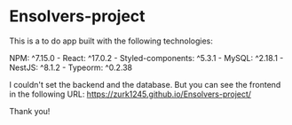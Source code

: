 # Ensolvers-project

This is a to do app built with the following technologies:

NPM: ^7.15.0 -
React: ^17.0.2 -
Styled-components: ^5.3.1 -
MySQL: ^2.18.1 -
NestJS: ^8.1.2 -
Typeorm: ^0.2.38 


I couldn't set the backend and the database. But you can see the frontend in the following URL: https://zurk1245.github.io/Ensolvers-project/

Thank you!
